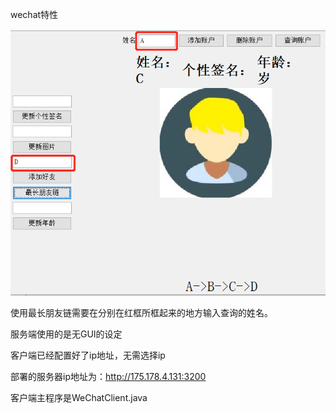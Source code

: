 wechat特性

![](src/main/resources/2022-05-26-15-49-04-image.png)

使用最长朋友链需要在分别在红框所框起来的地方输入查询的姓名。

服务端使用的是无GUI的设定

客户端已经配置好了ip地址，无需选择ip

部署的服务器ip地址为：http://175.178.4.131:3200

客户端主程序是WeChatClient.java
